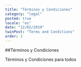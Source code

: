 ```yaml
---
title: "Términos y Condiciones"
category: "legal"
posted: true
locale: "es"
date: "12/02/2019"
twinPost: "Terms and Conditions"
order: 3
---
```


##Términos y Condiciones

Términos y Condiciones para todos